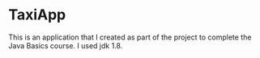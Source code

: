 # TaxiApp
This is an application that I created as part of the project to complete the Java Basics course.
I used jdk 1.8.
